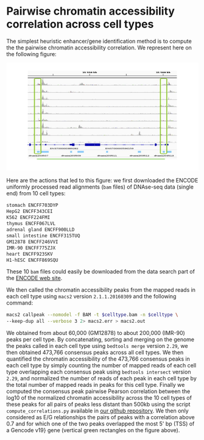 # Pairwise chromatin accessibility correlation across cell types

The simplest heuristic enhancer/gene identification method is to compute the the pairwise chromatin accessibility correlation. We represent here on the following figure:

![](images/Figure2_heuristic_methods.png)

Here are the actions that led to this figure: we first downloaded the ENCODE uniformly processed read alignments (`bam` files) of DNAse-seq data (single end) from 10 cell types:
```
stomach ENCFF703DYP
HepG2 ENCFF343CEI
K562 ENCFF224FMI
thymus ENCFF067LVL
adrenal gland ENCFF900LLD
small intestine ENCFF315TUQ
GM12878 ENCFF246VVI
IMR-90 ENCFF775ZJX
heart ENCFF923SKV
H1-hESC ENCFF869SQU
```

These 10 `bam` files could easily be downloaded from the data search part of the [ENCODE web site](https://www.encodeproject.org/).

We then called the chromatin accessibility peaks from the mapped reads in each cell type using `macs2` version `2.1.1.20160309` and the following command:

```bash
macs2 callpeak --nomodel -f BAM -t $celltype.bam -n $celltype \
--keep-dup all --verbose 3 2> macs2.err > macs2.out
```

We obtained from about 60,000 (GM12878) to about 200,000 (IMR-90) peaks per cell type. By concatenating, sorting and merging on the genome the peaks called in each cell type using `bedtools merge` version `2.29`, we then obtained 473,766 consensus peaks across all cell types. We then quantified the chromatin accessibility of the 473,766 consensus peaks in each cell type by simply counting the number of mapped reads of each cell type overlapping each consensus peak using `bedtools intersect` version `2.29`, and normalized the number of reads of each peak in each cell type by the total number of mapped reads in peaks for this cell type. Finally we computed the consensus peak pairwise Pearson correlation between the log10 of the normalized chromatin accessibility across the 10 cell types of these peaks for all pairs of peaks less distant than 500kb using the script `compute_correlations.py` available in [our github repository](https://github.com/sdjebali/EnhancerGene). We then only considered as E/G relationships the pairs of peaks with a correlation above 0.7 and for which one of the two peaks overlapped the most 5' bp (TSS) of a Gencode v19} gene (vertical green rectangles on the figure above).